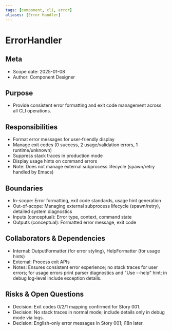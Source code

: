 ```yaml
---
tags: [component, cli, error]
aliases: [Error Handler]
---
```


# ErrorHandler

## Meta
- Scope date: 2025-01-08
- Author: Component Designer

## Purpose
- Provide consistent error formatting and exit code management across all CLI operations.

## Responsibilities
- Format error messages for user-friendly display
- Manage exit codes (0 success, 2 usage/validation errors, 1 runtime/unknown)
- Suppress stack traces in production mode
- Display usage hints on command errors
- Note: Does not manage external subprocess lifecycle (spawn/retry handled by Emacs)

## Boundaries
- In-scope: Error formatting, exit code standards, usage hint generation
- Out-of-scope: Managing external subprocess lifecycle (spawn/retry), detailed system diagnostics
- Inputs (conceptual): Error type, context, command state
- Outputs (conceptual): Formatted error message, exit code

## Collaborators & Dependencies
- Internal: OutputFormatter (for error styling), HelpFormatter (for usage hints)
- External: Process exit APIs
- Notes: Ensures consistent error experience; no stack traces for user errors; for usage errors print parser diagnostics and "Use --help" hint; in debug log-level include exception details.

## Risks & Open Questions
- Decision: Exit codes 0/2/1 mapping confirmed for Story 001.
- Decision: No stack traces in normal mode; include details only in debug mode via logs.
- Decision: English-only error messages in Story 001; i18n later.
